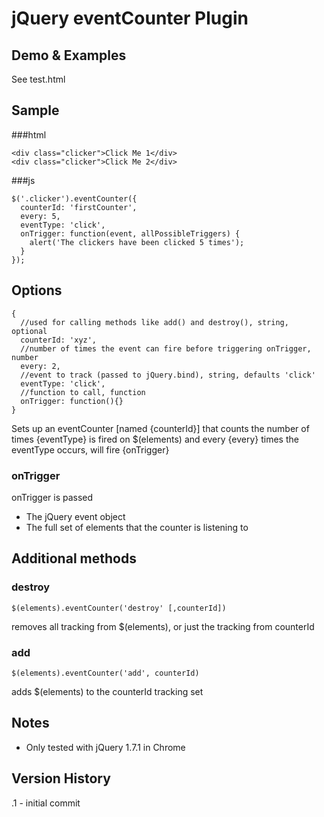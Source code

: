 # jQuery eventCounter Plugin

## Demo & Examples

See test.html

## Sample
###html
```
<div class="clicker">Click Me 1</div>
<div class="clicker">Click Me 2</div>
```
###js
```
$('.clicker').eventCounter({
  counterId: 'firstCounter',
  every: 5,
  eventType: 'click',
  onTrigger: function(event, allPossibleTriggers) {
    alert('The clickers have been clicked 5 times');
  }
});
```


## Options
```
{
  //used for calling methods like add() and destroy(), string, optional
  counterId: 'xyz',
  //number of times the event can fire before triggering onTrigger, number
  every: 2,
  //event to track (passed to jQuery.bind), string, defaults 'click'
  eventType: 'click',
  //function to call, function
  onTrigger: function(){}
}
```

Sets up an eventCounter [named {counterId}] that counts the number
of times {eventType} is fired on $(elements) and every {every} times the
eventType occurs, will fire {onTrigger}

### onTrigger

onTrigger is passed

* The jQuery event object
* The full set of elements that the counter is listening to
 
 	
## 	Additional methods
### destroy
```
$(elements).eventCounter('destroy' [,counterId])
```

removes all tracking from $(elements), or just the tracking from counterId

### add
```
$(elements).eventCounter('add', counterId)
```

adds $(elements) to the counterId tracking set


## Notes

* Only tested with jQuery 1.7.1 in Chrome

## Version History

.1 - initial commit